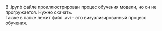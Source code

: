 В .ipynb файле проиллюстрирован процес обучения модели, но он не прогружается. Нужно скачать.   
Также в папке лежит файл .avi - это визуализированный процесс обучения.

